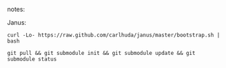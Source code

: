 notes:

Janus:

`curl -Lo- https://raw.github.com/carlhuda/janus/master/bootstrap.sh | bash`

`git pull && git submodule init && git submodule update && git submodule status`

